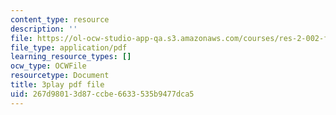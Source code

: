 ```yaml
---
content_type: resource
description: ''
file: https://ol-ocw-studio-app-qa.s3.amazonaws.com/courses/res-2-002-finite-element-procedures-for-solids-and-structures-spring-2010/267d98013d87ccbe6633535b9477dca5_6pHHh67t6F8.pdf
file_type: application/pdf
learning_resource_types: []
ocw_type: OCWFile
resourcetype: Document
title: 3play pdf file
uid: 267d9801-3d87-ccbe-6633-535b9477dca5
---
```

